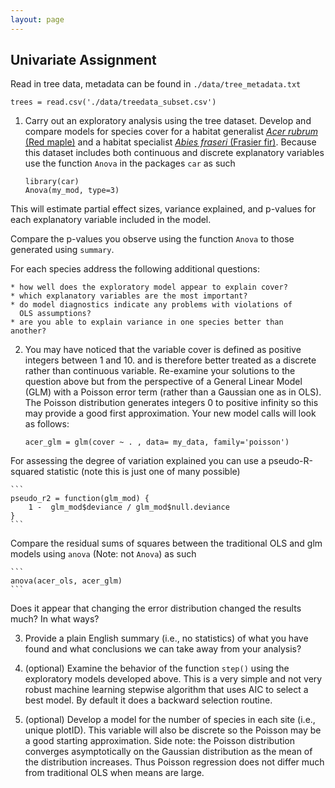 ```yaml
---
layout: page
---
```


## Univariate Assignment

Read in tree data, metadata can be found in 
`./data/tree_metadata.txt`

`trees = read.csv('./data/treedata_subset.csv')`


1. Carry out an exploratory analysis using the tree dataset. 
Develop and compare models for species cover for a habitat generalist
[_*Acer rubrum*_ (Red maple)](http://www.durhamtownship.com/blog-archives/pix/November1407.jpg) 
and a habitat specialist [_*Abies fraseri*_ (Frasier fir)](https://upload.wikimedia.org/wikipedia/commons/d/d0/Abies_fraseri_Mitchell.jpg). 
Because this dataset includes both continuous and discrete explanatory
variables use the function `Anova` in the packages `car` as such

    ```
    library(car)
    Anova(my_mod, type=3)
    ```

This will estimate partial effect sizes, variance explained, and p-values for 
each explanatory variable included in the model. 

Compare the p-values you observe using the function `Anova` to those generated using `summary`. 

For each species address the following additional questions:

    * how well does the exploratory model appear to explain cover?
    * which explanatory variables are the most important?
    * do model diagnostics indicate any problems with violations of
      OLS assumptions?
    * are you able to explain variance in one species better than         another?

2. You may have noticed that the variable cover is defined as 
positive integers between 1 and 10. and is therefore better treated
as a discrete rather than continuous variable. 
Re-examine your solutions to the question above but from the
perspective of a General Linear Model (GLM) with a Poisson error term
(rather than a Gaussian one as in OLS). 
The Poisson distribution generates integers 0 to positive infinity so this may provide a good first approximation. 
Your new model calls will look as follows:


   ```
   acer_glm = glm(cover ~ . , data= my_data, family='poisson')
   ```

For assessing the degree of variation explained you can use a 
pseudo-R-squared statistic (note this is just one of many possible)

    ```
    pseudo_r2 = function(glm_mod) {
        1 -  glm_mod$deviance / glm_mod$null.deviance
    }
    ```

Compare the residual sums of squares between the traditional OLS 
and glm models using `anova` (Note: not `Anova`) as such

    ```
    anova(acer_ols, acer_glm)
    ```

Does it appear that changing the error distribution changed the
results much? In what ways? 

3. Provide a plain English summary (i.e., no statistics) of what you have
found and what conclusions we can take away from your analysis?

4. (optional) Examine the behavior of the function `step()` using the 
exploratory models developed above. This is a very simple and not very
robust machine learning stepwise algorithm that uses AIC to select a 
best model. By default it does a backward selection routine. 

5. (optional) Develop a model for the number of species in each site 
(i.e., unique plotID). This variable will also be discrete so the Poisson
may be a good starting approximation. Side note: the Poisson
distribution converges asymptotically on the Gaussian distribution as the 
mean of the distribution increases. Thus Poisson regression does not differ
much from traditional OLS when means are large. 
